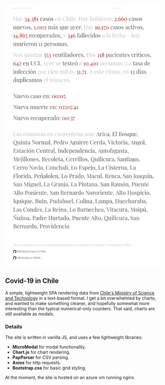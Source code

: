 ![Website Screenshot](./scrn.png)

## Covid-19 in Chile

A simple, lightweight SPA rendering data from [Chile's Ministry of Science and
Technology](https://github.com/MinCiencia) in a text-based format. I get a bit overwhelmed by charts, and
wanted to make something cleaner, and hopefully somewhat more interesting than
the typical numerical-only counters. That said, charts are still available as
modals.

### Details

The site is written in vanilla JS, and uses a few lightweight libraries:

- **MicroModal** for modal functionality.
- **Chart.js** for chart rendering.
- **PapParser** for CSV parsing.
- **Axios** for http requests.
- **Bootstrap.css** for basic grid styling.

At the moment, the site is hosted on an azure vm running nginx.

